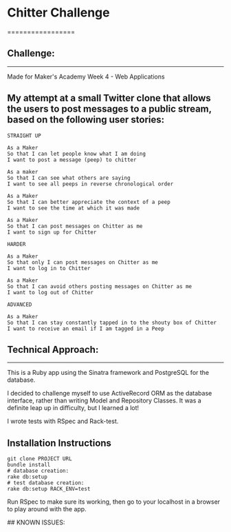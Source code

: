 # Chitter Challenge
=================

## Challenge:
-------
Made for Maker's Academy Week 4 - Web Applications

My attempt at a small Twitter clone that allows the users to post messages to a public stream, based on the following user stories:
-------

```
STRAIGHT UP

As a Maker
So that I can let people know what I am doing  
I want to post a message (peep) to chitter

As a maker
So that I can see what others are saying  
I want to see all peeps in reverse chronological order

As a Maker
So that I can better appreciate the context of a peep
I want to see the time at which it was made

As a Maker
So that I can post messages on Chitter as me
I want to sign up for Chitter

HARDER

As a Maker
So that only I can post messages on Chitter as me
I want to log in to Chitter

As a Maker
So that I can avoid others posting messages on Chitter as me
I want to log out of Chitter

ADVANCED

As a Maker
So that I can stay constantly tapped in to the shouty box of Chitter
I want to receive an email if I am tagged in a Peep
```

## Technical Approach:
-----

This is a Ruby app using the Sinatra framework and PostgreSQL for the database.

I decided to challenge myself to use ActiveRecord ORM as the database interface, rather than writing Model and Repository Classes. It was a definite leap up in difficulty, but I learned a lot! 

I wrote tests with RSpec and Rack-test.


## Installation Instructions 


```
git clone PROJECT URL
bundle install
# database creation:
rake db:setup
# test database creation:
rake db:setup RACK_ENV=test
```

Run RSpec to make sure its working, then go to your localhost in a browser to play around with the app.


## KNOWN ISSUES:

